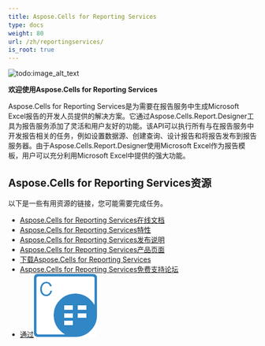 ```yaml
---
title: Aspose.Cells for Reporting Services
type: docs
weight: 80
url: /zh/reportingservices/
is_root: true
---
```




![todo:image_alt_text](home_1)

**欢迎使用Aspose.Cells for Reporting Services**

Aspose.Cells for Reporting Services是为需要在报告服务中生成Microsoft Excel报告的开发人员提供的解决方案。它通过Aspose.Cells.Report.Designer工具为报告服务添加了灵活和用户友好的功能。该API可以执行所有与在报告服务中开发报告相关的任务，例如设置数据源、创建查询、设计报告和将报告发布到报告服务器。由于Aspose.Cells.Report.Designer使用Microsoft Excel作为报告模板，用户可以充分利用Microsoft Excel中提供的强大功能。

## **Aspose.Cells for Reporting Services资源**
以下是一些有用资源的链接，您可能需要完成任务。

- [Aspose.Cells for Reporting Services在线文档](/cells/zh/reportingservices/)
- [Aspose.Cells for Reporting Services特性](/cells/zh/reportingservices/features/)
- [Aspose.Cells for Reporting Services发布说明](https://releases.aspose.com/cells/reportingservices/release-notes/)
- [Aspose.Cells for Reporting Services产品页面](https://products.aspose.com/cells/reporting-services/)
- [下载Aspose.Cells for Reporting Services](https://downloads.aspose.com/cells/reportingservices)
- [Aspose.Cells for Reporting Services免费支持论坛](https://forum.aspose.com/c/cells/9)
- [通过![Aspose.Cells for SharePoint产品标志](sharepoint_logo.png)](https://helpdesk.aspose.com/)
